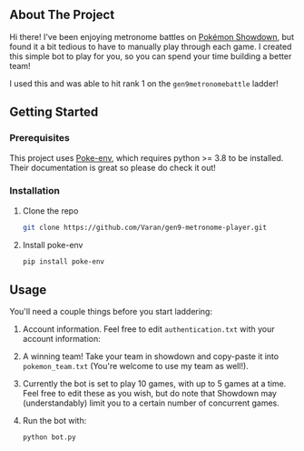 <!-- ABOUT THE PROJECT -->

## About The Project

Hi there! I've been enjoying metronome battles on [Pokémon Showdown](https://play.pokemonshowdown.com/), but found it a bit tedious to have to manually play through each game.
I created this simple bot to play for you, so you can spend your time building a better team!

I used this and was able to hit rank 1 on the `gen9metronomebattle` ladder!

<!-- GETTING STARTED -->

## Getting Started

### Prerequisites

This project uses [Poke-env](https://poke-env.readthedocs.io/en/latest/), which requires python >= 3.8 to be installed. Their documentation is great so please do check it out!

### Installation

1. Clone the repo
   ```sh
   git clone https://github.com/Varan/gen9-metronome-player.git
   ```
2. Install poke-env
   ```sh
   pip install poke-env
   ```

<!-- USAGE EXAMPLES -->

## Usage

You'll need a couple things before you start laddering:

1. Account information. Feel free to edit `authentication.txt` with your account information:

2. A winning team! Take your team in showdown and copy-paste it into `pokemon_team.txt` (You're welcome to use my team as well!).

3. Currently the bot is set to play 10 games, with up to 5 games at a time. Feel free to edit these as you wish, but do note that Showdown may (understandably) limit you to a certain number of concurrent games.

4. Run the bot with:
   ```sh
   python bot.py
   ```
